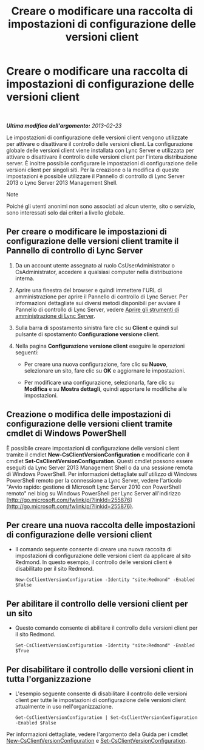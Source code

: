 ﻿---
title: Creare o modificare una raccolta di impostazioni di configurazione delle versioni client
TOCTitle: Creare o modificare una raccolta di impostazioni di configurazione delle versioni client
ms:assetid: 4e6faffd-a36f-40f1-8734-78d84b7df921
ms:mtpsurl: https://technet.microsoft.com/it-it/library/JJ898477(v=OCS.15)
ms:contentKeyID: 52062147
ms.date: 08/24/2015
mtps_version: v=OCS.15
ms.translationtype: HT
---

# Creare o modificare una raccolta di impostazioni di configurazione delle versioni client

 

_**Ultima modifica dell'argomento:** 2013-02-23_

Le impostazioni di configurazione delle versioni client vengono utilizzate per attivare o disattivare il controllo delle versioni client. La configurazione globale delle versioni client viene installata con Lync Server e utilizzata per attivare o disattivare il controllo delle versioni client per l'intera distribuzione server. È inoltre possibile configurare le impostazioni di configurazione delle versioni client per singoli siti. Per la creazione o la modifica di queste impostazioni è possibile utilizzare il Pannello di controllo di Lync Server 2013 o Lync Server 2013 Management Shell.


> [!NOTE]
> Poiché gli utenti anonimi non sono associati ad alcun utente, sito o servizio, sono interessati solo dai criteri a livello globale.



## Per creare o modificare le impostazioni di configurazione delle versioni client tramite il Pannello di controllo di Lync Server

1.  Da un account utente assegnato al ruolo CsUserAdministrator o CsAdministrator, accedere a qualsiasi computer nella distribuzione interna.

2.  Aprire una finestra del browser e quindi immettere l'URL di amministrazione per aprire il Pannello di controllo di Lync Server. Per informazioni dettagliate sui diversi metodi disponibili per avviare il Pannello di controllo di Lync Server, vedere [Aprire gli strumenti di amministrazione di Lync Server](lync-server-2013-open-lync-server-administrative-tools.md).

3.  Sulla barra di spostamento sinistra fare clic su **Client** e quindi sul pulsante di spostamento **Configurazione versione client**.

4.  Nella pagina **Configurazione versione client** eseguire le operazioni seguenti:
    
      - Per creare una nuova configurazione, fare clic su **Nuovo**, selezionare un sito, fare clic su **OK** e aggiornare le impostazioni.
    
      - Per modificare una configurazione, selezionarla, fare clic su **Modifica** e su **Mostra dettagli**, quindi apportare le modifiche alle impostazioni.

## Creazione o modifica delle impostazioni di configurazione delle versioni client tramite cmdlet di Windows PowerShell

È possibile creare impostazioni di configurazione delle versioni client tramite il cmdlet **New-CsClientVersionConfiguration** e modificarle con il cmdlet **Set-CsClientVersionConfiguration**. Questi cmdlet possono essere eseguiti da Lync Server 2013 Management Shell o da una sessione remota di Windows PowerShell. Per informazioni dettagliate sull'utilizzo di Windows PowerShell remoto per la connessione a Lync Server, vedere l'articolo "Avvio rapido: gestione di Microsoft Lync Server 2010 con PowerShell remoto" nel blog su Windows PowerShell per Lync Server all'indirizzo [http://go.microsoft.com/fwlink/p/?linkId=255876](http://go.microsoft.com/fwlink/p/?linkid=255876).

## Per creare una nuova raccolta delle impostazioni di configurazione delle versioni client

  - Il comando seguente consente di creare una nuova raccolta di impostazioni di configurazione delle versioni client da applicare al sito Redmond. In questo esempio, il controllo delle versioni client è disabilitato per il sito Redmond.
    
        New-CsClientVersionConfiguration -Identity "site:Redmond" -Enabled $False

## Per abilitare il controllo delle versioni client per un sito

  - Questo comando consente di abilitare il controllo delle versioni client per il sito Redmond.
    
        Set-CsClientVersionConfiguration -Identity "site:Redmond" -Enabled $True

## Per disabilitare il controllo delle versioni client in tutta l'organizzazione

  - L'esempio seguente consente di disabilitare il controllo delle versioni client per tutte le impostazioni di configurazione delle versioni client attualmente in uso nell'organizzazione.
    
        Get-CsClientVersionConfiguration | Set-CsClientVersionConfiguration  -Enabled $False

Per informazioni dettagliate, vedere l'argomento della Guida per i cmdlet [New-CsClientVersionConfiguration](https://docs.microsoft.com/en-us/powershell/module/skype/New-CsClientVersionConfiguration) e [Set-CsClientVersionConfiguration](https://docs.microsoft.com/en-us/powershell/module/skype/Set-CsClientVersionConfiguration).

